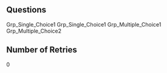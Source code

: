 ## Questions
Grp_Single_Choice1
Grp_Single_Choice1
Grp_Multiple_Choice1
Grp_Multiple_Choice2

## Number of Retries
0